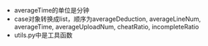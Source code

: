 - averageTime的单位是分钟
- case对象转换成list，顺序为averageDeduction, averageLineNum, averageTime, averageUploadNum, cheatRatio, incompleteRatio
- utils.py中是工具函数

